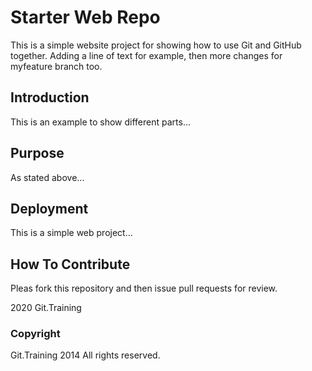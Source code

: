# Starter Web Repo

This is a simple website project for showing how to use Git and GitHub together. Adding a line of text for example, then more changes for myfeature branch too.

## Introduction

This is an example to show different parts...
## Purpose

As stated above...

## Deployment

This is a simple web project...

## How To Contribute

Pleas fork this repository and then issue pull requests for review.

2020 Git.Training

### Copyright

Git.Training 2014 All rights reserved.
